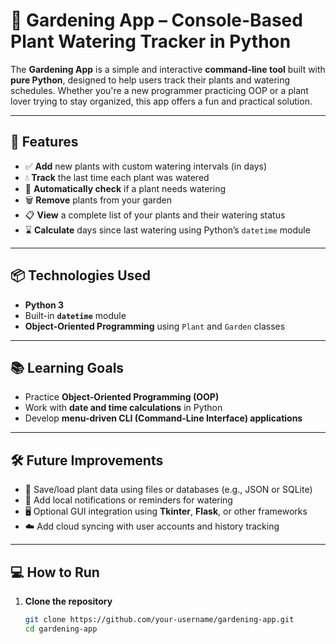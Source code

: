 # 🌿 Gardening App – Console-Based Plant Watering Tracker in Python

The **Gardening App** is a simple and interactive **command-line tool** built with **pure Python**, designed to help users track their plants and watering schedules. Whether you're a new programmer practicing OOP or a plant lover trying to stay organized, this app offers a fun and practical solution.

---

## 🚀 Features

- ✅ **Add** new plants with custom watering intervals (in days)  
- 💧 **Track** the last time each plant was watered  
- 🔔 **Automatically check** if a plant needs watering  
- 🗑️ **Remove** plants from your garden  
- 📋 **View** a complete list of your plants and their watering status  
- ⌛ **Calculate** days since last watering using Python’s `datetime` module

---

## 📦 Technologies Used

- **Python 3**
- Built-in **`datetime`** module
- **Object-Oriented Programming** using `Plant` and `Garden` classes

---

## 📚 Learning Goals

- Practice **Object-Oriented Programming (OOP)**
- Work with **date and time calculations** in Python
- Develop **menu-driven CLI (Command-Line Interface) applications**

---

## 🛠️ Future Improvements

- 💾 Save/load plant data using files or databases (e.g., JSON or SQLite)  
- 🔔 Add local notifications or reminders for watering  
- 🖥️ Optional GUI integration using **Tkinter**, **Flask**, or other frameworks  
- ☁️ Add cloud syncing with user accounts and history tracking  

---

## 💻 How to Run

1. **Clone the repository**
   ```bash
   git clone https://github.com/your-username/gardening-app.git
   cd gardening-app
